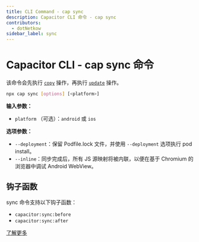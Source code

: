 ```yaml
---
title: CLI Command - cap sync
description: Capacitor CLI 命令 - cap sync
contributors:
  - dotNetkow
sidebar_label: sync
---
```


# Capacitor CLI - cap sync 命令

该命令会先执行 [`copy`](/cli/commands/copy.md) 操作，再执行 [`update`](/cli/commands/update.md) 操作。

```bash
npx cap sync [options] [<platform>]
```

<strong>输入参数：</strong>

- `platform` （可选）：`android` 或 `ios`

<strong>选项参数：</strong>

- `--deployment`：保留 Podfile.lock 文件，并使用 `--deployment` 选项执行 pod install。
- `--inline`：同步完成后，所有 JS 源映射将被内联，以便在基于 Chromium 的浏览器中调试 Android WebView。

## 钩子函数

sync 命令支持以下钩子函数：

- `capacitor:sync:before`
- `capacitor:sync:after`

[了解更多](../hooks)